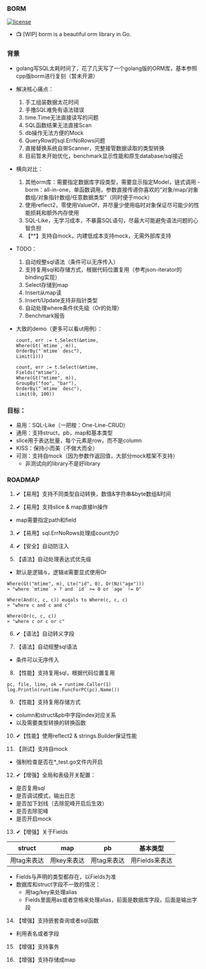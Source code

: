 
### BORM

[![license](https://img.shields.io/badge/license-MIT-brightgreen.svg?style=flat)](https://github.com/orca-zhang/borm/blob/master/LICENSE)

- 📺 [WIP] borm is a beautiful orm library in Go.

### 背景

- golang写SQL太耗时间了，花了几天写了一个golang版的ORM库，基本参照cpp版borm进行复刻（暂未开源）

- 解决核心痛点：
    1. 手工组装数据太花时间
    2. 手撸SQL难免有语法错误
    3. time.Time无法直接读写的问题
    4. SQL函数结果无法直接Scan
    5. db操作无法方便的Mock
    6. QueryRow的sql.ErrNoRows问题
    7. 直接替换系统自带Scanner，完整接管数据读取的类型转换
    8. 目前暂未开始优化，benchmark显示性能和原生database/sql接近

- 横向对比：
    1. 其他orm库：需要指定数据库字段类型，需要显示指定Model，链式调用
      - borm：all-in-one，单函数调用，参数直接传递你喜欢的“对象/map/对象数组/对象指针数组/任意数据类型”（同时便于mock）
    2. 使用reflect2，零使用ValueOf，并尽量少使用临时对象保证尽可能少的性能损耗和额外内存使用
    3. SQL-Like，无学习成本，不暴露SQL语句，尽最大可能避免语法问题的心智负担
    4. 【**】支持自mock，内建低成本支持mock，无需外部库支持

- TODO：
    1. 自动规整sql语法（条件可以无序传入）
    2. 支持复用sql和存储方式，根据代码位置复用（参考json-iterator的binding实现）
    3. Select存储到map
    4. Insert从map读
    5. Insert/Update支持非指针类型
    6. 自动处理where条件优先级（Or的处理）
    7. Benchmark报告

- 大致的demo（更多可以看ut用例）：
    ``` golang
    count, err := t.Select(&mtime,
    Where(Gt(`mtime`, m)),
    OrderBy("`mtime` desc"),
    Limit(1)))

    count, err := t.Select(&mtime,
    Fields("mtime"),
    Where(Gt("mtime", m)),
    GroupBy("foo", "bar"),
    OrderBy("`mtime` desc"),
    Limit(0, 100))
    ```
### 目标：
- 易用：SQL-Like（一把梭：One-Line-CRUD）
- 通用：支持struct，pb，map和基本类型
- slice用于表达批量，每个元素是row，而不是column
- KISS：保持小而美（不做大而全）
- 可测：支持自mock（因为参数作返回值，大部分mock框架不支持）
    - 非测试向的library不是好library

### ROADMAP

1. ✔【易用】支持不同类型自动转换，数值&字符串&byte数组&时间

2. ✔【易用】支持slice & map直接In操作
- map需要指定path和field

3. ✔【易用】sql.ErrNoRows处理成count为0

4. ✔【安全】自动防注入

5. 【语法】自动处理表达式优先级
- 默认是逻辑`与`，逻辑`或`需要显式使用Or
``` golang
Where(Gt("mtime", m), Lte("id", 0), Or(Nz("age")))
> "where `mtime` > ? and `id` >= 0 or `age` != 0"

Where(And(c, c, c)) euqals to Where(c, c, c)
> "where c and c and c"

Where(Or(c, c, c))
> "where c or c or c"
```

6. ✔【语法】自动转义字段

7. 【语法】自动规整sql语法
- 条件可以无序传入

8. 【性能】支持复用sql，根据代码位置复用
 ``` golang
 pc, file, line, ok = runtime.Caller(1)  
 log.Println(runtime.FuncForPC(pc).Name())
 ```

9. 【性能】支持复用存储方式
- column和struct&pb中字段index对应关系
- 以及需要类型转换的转换函数

10. ✔【性能】使用reflect2 & strings.Builder保证性能

11. 【测试】支持自mock
- 强制检查是否在*_test.go文件内开启

12. ✔【增强】全局和表级开关配置：
- 是否复用sql
- 是否调试模式，输出日志
- 是否加下划线（去除驼峰开启后生效）
- 是否去除驼峰
- 是否开启mock

13. ✔【增强】关于Fields

|struct|map|pb|基本类型|
|-|-|-|-|
|用tag来表达|用key来表达|用tag来表达|用Fields来表达|

- Fields与声明的类型都存在，以Fields为准
- 数据库和struct字段不一致的情况：
  - 用tag/key来处理alias
  - Fields里面用as或者空格来处理alias，前面是数据库字段，后面是输出字段

14. 【增强】支持嵌套查询或者sql函数
- 利用表名或者字段

15. 【增强】支持事务

16. 【增强】支持存储成map
